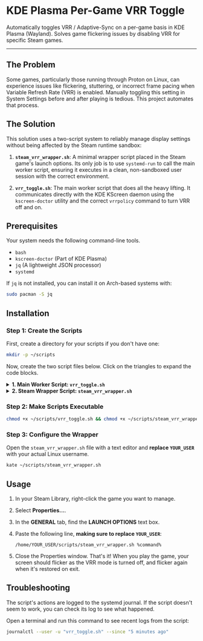 # KDE Plasma Per-Game VRR Toggle

Automatically toggles VRR / Adaptive-Sync on a per-game basis in KDE Plasma (Wayland). Solves game flickering issues by disabling VRR for specific Steam games.

---

## The Problem

Some games, particularly those running through Proton on Linux, can experience issues like flickering, stuttering, or incorrect frame pacing when Variable Refresh Rate (VRR) is enabled. Manually toggling this setting in System Settings before and after playing is tedious. This project automates that process.

## The Solution

This solution uses a two-script system to reliably manage display settings without being affected by the Steam runtime sandbox:

1.  **`steam_vrr_wrapper.sh`**: A minimal wrapper script placed in the Steam game's launch options. Its only job is to use `systemd-run` to call the main worker script, ensuring it executes in a clean, non-sandboxed user session with the correct environment.

2.  **`vrr_toggle.sh`**: The main worker script that does all the heavy lifting. It communicates directly with the KDE KScreen daemon using the `kscreen-doctor` utility and the correct `vrrpolicy` command to turn VRR off and on.

## Prerequisites

Your system needs the following command-line tools.

-   `bash`
-   `kscreen-doctor` (Part of KDE Plasma)
-   `jq` (A lightweight JSON processor)
-   `systemd`

If `jq` is not installed, you can install it on Arch-based systems with:
```bash
sudo pacman -S jq
```

## Installation

### Step 1: Create the Scripts

First, create a directory for your scripts if you don't have one:
```bash
mkdir -p ~/scripts
```

Now, create the two script files below. Click on the triangles to expand the code blocks.

<details>
<summary><strong>1. Main Worker Script: <code>vrr_toggle.sh</code></strong></summary>

Save this code as `~/scripts/vrr_toggle.sh`. This script contains the core logic.

```bash
#!/bin/bash
#
# VRR Toggle Script 
# Toggles VRR between OFF and a sensible default (Automatic).

# --- Configuration: Set the full path to your executables ---
KS_CMD="/usr/bin/kscreen-doctor"
JQ_CMD="/usr/bin/jq"

# --- Main Logic ---
case "$1" in
    off)
        while read -r output_name; do
            $KS_CMD "output.${output_name}.vrrpolicy.off"
        done < <($KS_CMD -j | $JQ_CMD -r '.outputs[] | select(.enabled==true) | .name')
        ;;

    restore)
        while read -r output_name; do
            $KS_CMD "output.${output_name}.vrrpolicy.auto"
        done < <($KS_CMD -j | $JQ_CMD -r '.outputs[] | select(.enabled==true) | .name')
        ;;
esac
```
</details>

<details>
<summary><strong>2. Steam Wrapper Script: <code>steam_vrr_wrapper.sh</code></strong></summary>

Save this code as `~/scripts/steam_vrr_wrapper.sh`. This is the script Steam calls.

```bash
#!/bin/bash
#
# Steam Wrapper Script

# --- USER CONFIGURATION ---
MAIN_SCRIPT_PATH="/home/YOUR_USER/scripts/vrr_toggle.sh"

systemd-run \
    --user --no-block \
    --setenv=WAYLAND_DISPLAY="$WAYLAND_DISPLAY" \
    --setenv=XDG_RUNTIME_DIR="$XDG_RUNTIME_DIR" \
    --setenv=DBUS_SESSION_BUS_ADDRESS="$DBUS_SESSION_BUS_ADDRESS" \
    "$MAIN_SCRIPT_PATH" off

"$@"

systemd-run \
    --user --no-block \
    --setenv=WAYLAND_DISPLAY="$WAYLAND_DISPLAY" \
    --setenv=XDG_RUNTIME_DIR="$XDG_RUNTIME_DIR" \
    --setenv=DBUS_SESSION_BUS_ADDRESS="$DBUS_SESSION_BUS_ADDRESS" \
    "$MAIN_SCRIPT_PATH" restore
```
</details>

### Step 2: Make Scripts Executable

```bash
chmod +x ~/scripts/vrr_toggle.sh && chmod +x ~/scripts/steam_vrr_wrapper.sh
```

### Step 3: Configure the Wrapper

Open the `steam_vrr_wrapper.sh` file with a text editor and **replace `YOUR_USER`** with your actual Linux username.
```bash
kate ~/scripts/steam_vrr_wrapper.sh
```

## Usage

1.  In your Steam Library, right-click the game you want to manage.
2.  Select **Properties...**.
3.  In the **GENERAL** tab, find the **LAUNCH OPTIONS** text box.
4.  Paste the following line, **making sure to replace `YOUR_USER`**:

    ```
    /home/YOUR_USER/scripts/steam_vrr_wrapper.sh %command%
    ```

5.  Close the Properties window. That's it! When you play the game, your screen should flicker as the VRR mode is turned off, and flicker again when it's restored on exit.

## Troubleshooting

The script's actions are logged to the systemd journal. If the script doesn't seem to work, you can check its log to see what happened.

Open a terminal and run this command to see recent logs from the script:

```bash
journalctl --user -u "vrr_toggle.sh" --since "5 minutes ago"
```
